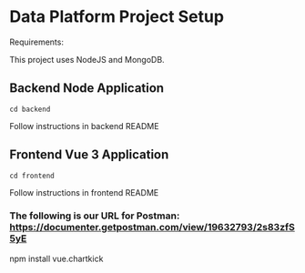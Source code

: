 # Data Platform Project Setup

Requirements:

This project uses NodeJS and MongoDB.

## Backend Node Application
```
cd backend
```
Follow instructions in backend README

## Frontend Vue 3 Application
```
cd frontend
```
Follow instructions in frontend README



### The following is our URL for Postman: https://documenter.getpostman.com/view/19632793/2s83zfS5yE

npm install vue.chartkick
